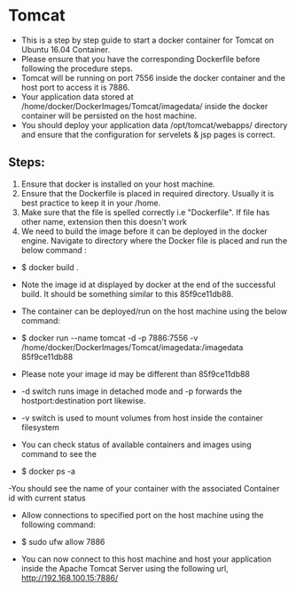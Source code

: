 # Tomcat
- This is a step by step guide to start a docker container for Tomcat on Ubuntu 16.04 Container.
- Please ensure that you have the corresponding Dockerfile before following the procedure steps.
- Tomcat will be running on port 7556 inside the docker container and the host port to access it is 7886.
- Your application data stored at /home/docker/DockerImages/Tomcat/imagedata/ inside the docker container will be persisted on the host machine.
- You should deploy your application data /opt/tomcat/webapps/ directory and ensure that the configuration for servelets & jsp pages is correct.

Steps:
------
1. Ensure that docker is installed on your host machine.
2. Ensure that the Dockerfile is placed in required directory. Usually it is best practice to keep it in your /home.
3. Make sure that the file is spelled correctly i.e "Dockerfile". If file has other name, extension then this doesn't work
4. We need to build the image before it can be deployed in the docker engine. Navigate to directory where the Docker file is placed and run the below command :

- $ docker build .

* Note the image id at displayed by docker at the end of the successful build. It should be something similar to this 85f9ce11db88. 

* The container can be deployed/run on the host machine using the below command:
- $ docker run --name tomcat -d -p 7886:7556 -v /home/docker/DockerImages/Tomcat/imagedata:/imagedata 85f9ce11db88

* Please note your image id may be different than 85f9ce11db88

* -d switch runs image in detached mode and -p forwards the hostport:destination port likewise.
* -v switch is used to mount volumes from host inside the container filesystem

* You can check status of available containers and images using command to see the
- $ docker ps -a

-You should see the name of your container with the associated Container id with current status

* Allow connections to specified port on the host machine using the following command:
- $ sudo ufw allow 7886

* You can now connect to this host machine and host your application inside the Apache Tomcat Server using the following url,
http://192.168.100.15:7886/